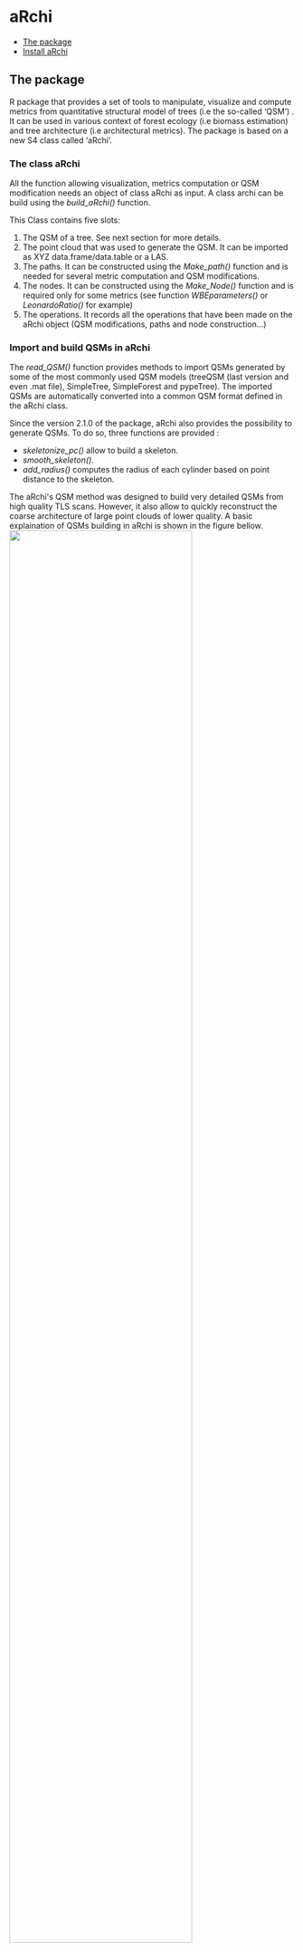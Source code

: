 # aRchi

-   [The package](#the-package)
-   [Install aRchi](#install-archi)

## The package

R package that provides a set of tools to manipulate, visualize and
compute metrics from quantitative structural model of trees (i.e the
so-called ‘QSM’) . It can be used in various context of forest ecology
(i.e biomass estimation) and tree architecture (i.e architectural
metrics). The package is based on a new S4 class called ‘aRchi’.

### The class aRchi

All the function allowing visualization, metrics computation or QSM
modification needs an object of class aRchi as input. A class archi can
be build using the *build_aRchi()* function.

This Class contains five slots:

1.  The QSM of a tree. See next section for more details.
2.  The point cloud that was used to generate the QSM. It can be
    imported as XYZ data.frame/data.table or a LAS.
3.  The paths. It can be constructed using the *Make_path()* function
    and is needed for several metric computation and QSM modifications.
4.  The nodes. It can be constructed using the *Make_Node()* function
    and is required only for some metrics (see function
    *WBEparameters()* or *LeonardoRatio()* for example)
5.  The operations. It records all the operations that have been made on
    the aRchi object (QSM modifications, paths and node construction…)

### Import and build QSMs in aRchi

The *read_QSM()* function provides methods to import QSMs generated by some of the most commonly used QSM models (treeQSM (last version and even .mat file),
SimpleTree, SimpleForest and pypeTree). The imported QSMs are automatically converted into a common QSM format defined in the aRchi class.

Since the version 2.1.0 of the package, aRchi also provides the
possibility to generate QSMs. To do so, three functions are provided :

-   *skeletonize_pc()* allow to build a skeleton.
-   *smooth_skeleton()*.
-   *add_radius()* computes the radius of each cylinder based on point
    distance to the skeleton.

The aRchi's QSM method was designed to build very detailed QSMs from
high quality TLS scans. However, it also allow to quickly reconstruct
the coarse architecture of large point clouds of lower quality. A basic
explaination of QSMs building in aRchi is shown in the figure bellow.
<img src="figure_QSM.png" width="80%"/>

aRchi also allow to add the non reconstructed axes to a QSM using the
*add_non_reconstructed()* function.

### Tree topology in aRchi

aRchi provides the ability to compute many topological informations from
a QSM :

-   *build_aRchi()* and *skeletonize()* include the computation of a
    basic tree topology at different levels of the tree architecture
    (cylinders, nodes, axes and branching orders).
-   *segment_annual_shoots()* segments annual shoots in QSM of trees
    that exhibit acrotonic growth pattern.
-   *add_physiological_ages()* class annual shoots into *N*
    physiological ages based on their length.
-   *compute_AO()* automatically identify the dominant axis of a tree
    based on the informations available in the QSM.
    <img src="topology.png" width="80%"/>

### Visualyzation and interaction (some tips)

It is possible to visualize the QSM with or without the point cloud and
showing only the skeleton or the whole QSM (i.e with cylinder volume) in
a 3D interactive window using the function *plot()*. Different level of
organization such as branch order, segment or cylinder can be colorized.

3d plot with Branch order colorized or the QSM with point cloud:

<img src="141_plot_branch_order_pc.JPG" width="50%"/>

Some function allows modifying the QSM (e.g *cleanQSM()*,
*TruncateQSM()*, *simplify_skeleton()*) and propose a visualization of
the results.

The kept part in red and the removed part in white obtained with
*TruncateQSM()*:

<img src="141_truncate_QSM.JPG" width="40%"/>

It is also possible to select a part of the QSM in a 3D interactive
window by following the instruction of the function *selectinQSM_3d()*.
It allows selecting different level of organization (cylinder, branch,
segment, node….) and return a table of the selected part of the QSM with
all the informations available. For example, If the biomass and
mechanical constrains have been computed using *Compute_mf()* function,
the returned table will contains the biomass and moment of force of all
the cylinders/segments/node… selected.

Select a part of the QSM by following *selectinQSM_3d()* function
instruction:

<img src="selectin3d.jpg" width="50%"/>

All the characteristics of the selected part are returns:

<img src="select_in3d_3.JPG" width="100%"/>

For more information on some metrics such as WBE parameters
(*WBEparameters()*), Dominance apical index (*DAI()*), fork rate
(*ForkRate()*) or branch angle (*BranchAngle()*) see article : Martin-Ducup, O. et al. Terrestrial laser scanning reveals convergence of tree architecture with increasingly dominant crown canopy position. Functional Ecology (2020).

## Install aRchi

The latest released version from CRAN:

``` r
install.packages("aRchi")
```

The latest version from Github (in development):

``` r
install.packages("remotes")
remotes::install_github('umr-amap/aRchi')
```

To use it :

``` r
library("aRchi")
```
